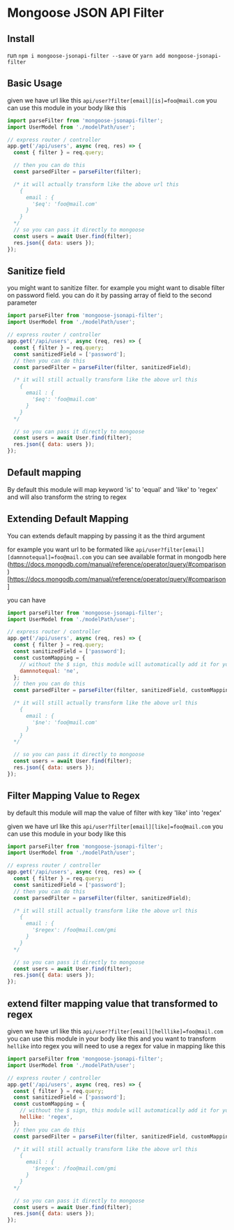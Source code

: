 # Mongoose JSON API Filter

## Install

run `npm i mongoose-jsonapi-filter --save`
or
`yarn add mongoose-jsonapi-filter`

## Basic Usage

given we have url like this `api/user?filter[email][is]=foo@mail.com`
you can use this module in your body like this

```javascript
import parseFilter from 'mongoose-jsonapi-filter';
import UserModel from './modelPath/user';

// express router / controller
app.get('/api/users', async (req, res) => {
  const { filter } = req.query;

  // then you can do this
  const parsedFilter = parseFilter(filter);

  /* it will actually transform like the above url this
    {
      email : {
        '$eq': 'foo@mail.com'
      }
    }
  */
  // so you can pass it directly to mongoose
  const users = await User.find(filter);
  res.json({ data: users });
});
```

## Sanitize field

you might want to sanitize filter. for example you might want to disable
filter on password field. you can do it by passing array of field to the second parameter

```javascript
import parseFilter from 'mongoose-jsonapi-filter';
import UserModel from './modelPath/user';

// express router / controller
app.get('/api/users', async (req, res) => {
  const { filter } = req.query;
  const sanitizedField = ['password'];
  // then you can do this
  const parsedFilter = parseFilter(filter, sanitizedField);

  /* it will still actually transform like the above url this
    {
      email : {
        '$eq': 'foo@mail.com'
      }
    }
  */

  // so you can pass it directly to mongoose
  const users = await User.find(filter);
  res.json({ data: users });
});
```

## Default mapping

By default this module will map keyword 'is' to 'equal' and 'like' to 'regex' and will also transform
the string to regex

## Extending Default Mapping

You can extends default mapping by passing it as the third argument

for example you want url to be formated like `api/user?filter[email][damnnotequal]=foo@mail.com`
you can see available format in mongodb here (https://docs.mongodb.com/manual/reference/operator/query/#comparison)[https://docs.mongodb.com/manual/reference/operator/query/#comparison]

you can have

```javascript
import parseFilter from 'mongoose-jsonapi-filter';
import UserModel from './modelPath/user';

// express router / controller
app.get('/api/users', async (req, res) => {
  const { filter } = req.query;
  const sanitizedField = ['password'];
  const customMapping = {
    // without the $ sign, this module will automatically add it for you
    damnnotequal: 'ne',
  };
  // then you can do this
  const parsedFilter = parseFilter(filter, sanitizedField, customMapping);

  /* it will still actually transform like the above url this
    {
      email : {
        '$ne': 'foo@mail.com'
      }
    }
  */

  // so you can pass it directly to mongoose
  const users = await User.find(filter);
  res.json({ data: users });
});
```

## Filter Mapping Value to Regex

by default this module will map the value of filter with key 'like' into 'regex'

given we have url like this `api/user?filter[email][like]=foo@mail.com`
you can use this module in your body like this

```javascript
import parseFilter from 'mongoose-jsonapi-filter';
import UserModel from './modelPath/user';

// express router / controller
app.get('/api/users', async (req, res) => {
  const { filter } = req.query;
  const sanitizedField = ['password'];
  // then you can do this
  const parsedFilter = parseFilter(filter, sanitizedField);

  /* it will still actually transform like the above url this
    {
      email : {
        '$regex': /foo@mail.com/gmi
      }
    }
  */

  // so you can pass it directly to mongoose
  const users = await User.find(filter);
  res.json({ data: users });
});
```

## extend filter mapping value that transformed to regex

given we have url like this `api/user?filter[email][helllike]=foo@mail.com`
you can use this module in your body like this and you want to transform `hellike` into
regex you will need to use a regex for value in mapping like this

```javascript
import parseFilter from 'mongoose-jsonapi-filter';
import UserModel from './modelPath/user';

// express router / controller
app.get('/api/users', async (req, res) => {
  const { filter } = req.query;
  const sanitizedField = ['password'];
  const customMapping = {
    // without the $ sign, this module will automatically add it for you
    hellike: 'regex',
  };
  // then you can do this
  const parsedFilter = parseFilter(filter, sanitizedField, customMapping);

  /* it will still actually transform like the above url this
    {
      email : {
        '$regex': /foo@mail.com/gmi
      }
    }
  */

  // so you can pass it directly to mongoose
  const users = await User.find(filter);
  res.json({ data: users });
});
```
